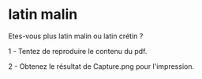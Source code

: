 # latin malin

Etes-vous plus latin malin ou latin crétin ?

1 - Tentez de reproduire le contenu du pdf.

2 - Obtenez le résultat de Capture.png pour l'impression.
